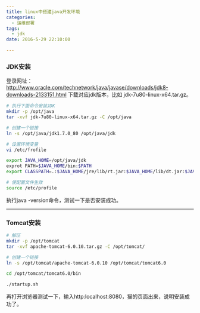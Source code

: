 ```yaml
---
title: linux中搭建java开发环境
categories:
  - 运维部署
tags:
  - jdk
date: 2016-5-29 22:10:00

---
```


### JDK安装
登录网址：http://www.oracle.com/technetwork/java/javase/downloads/jdk8-downloads-2133151.html
下载对应jdk版本，比如 jdk-7u80-linux-x64.tar.gz。

```bash
# 执行下面命令安装JDK
mkdir -p /opt/java
tar -xvf jdk-7u80-linux-x64.tar.gz -C /opt/java

# 创建一个链接
ln -s /opt/java/jdk1.7.0_80 /opt/java/jdk 

# 设置环境变量
vi /etc/frofile   

export JAVA_HOME=/opt/java/jdk
exprot PATH=$JAVA_HOME/bin:$PATH
export CLASSPATH=.:$JAVA_HOME/jre/lib/rt.jar:$JAVA_HOME/lib/dt.jar:$JAVA_HOME/lib/tools.jar

# 使配置文件生效
source /etc/profile
```

执行java -version命令，测试一下是否安装成功。

---

### Tomcat安装
```bash
# 解压
mkdir -p /opt/tomcat
tar -xvf apache-tomcat-6.0.10.tar.gz -C /opt/tomcat/

# 创建一个链接
ln -s /opt/tomcat/apache-tomcat-6.0.10 /opt/tomcat/tomcat6.0

cd /opt/tomcat/tomcat6.0/bin

./startup.sh
```
再打开浏览器测试一下，输入http:localhost:8080，猫的页面出来，说明安装成功了。
